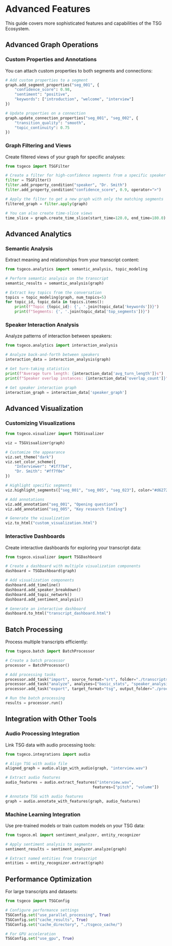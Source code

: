 # Advanced Features

This guide covers more sophisticated features and capabilities of the TSG Ecosystem.

## Advanced Graph Operations

### Custom Properties and Annotations

You can attach custom properties to both segments and connections:

```python
# Add custom properties to a segment
graph.add_segment_properties("seg_001", {
    "confidence_score": 0.98,
    "sentiment": "positive",
    "keywords": ["introduction", "welcome", "interview"]
})

# Update properties on a connection
graph.update_connection_properties("seg_001", "seg_002", {
    "transition_quality": "smooth",
    "topic_continuity": 0.75
})
```

### Graph Filtering and Views

Create filtered views of your graph for specific analyses:

```python
from tsgeco import TSGFilter

# Create a filter for high-confidence segments from a specific speaker
filter = TSGFilter()
filter.add_property_condition("speaker", "Dr. Smith")
filter.add_property_condition("confidence_score", 0.9, operator=">")

# Apply the filter to get a new graph with only the matching segments
filtered_graph = filter.apply(graph)

# You can also create time-slice views
time_slice = graph.create_time_slice(start_time=120.0, end_time=180.0)
```

## Advanced Analytics

### Semantic Analysis

Extract meaning and relationships from your transcript content:

```python
from tsgeco.analytics import semantic_analysis, topic_modeling

# Perform semantic analysis on the transcript
semantic_results = semantic_analysis(graph)

# Extract key topics from the conversation
topics = topic_modeling(graph, num_topics=5)
for topic_id, topic_data in topics.items():
    print(f"Topic {topic_id}: {', '.join(topic_data['keywords'])}")
    print(f"Segments: {', '.join(topic_data['top_segments'])}")
```

### Speaker Interaction Analysis

Analyze patterns of interaction between speakers:

```python
from tsgeco.analytics import interaction_analysis

# Analyze back-and-forth between speakers
interaction_data = interaction_analysis(graph)

# Get turn-taking statistics
print(f"Average turn length: {interaction_data['avg_turn_length']}s")
print(f"Speaker overlap instances: {interaction_data['overlap_count']}")

# Get speaker interaction graph
interaction_graph = interaction_data['speaker_graph']
```

## Advanced Visualization

### Customizing Visualizations

```python
from tsgeco.visualizer import TSGVisualizer

viz = TSGVisualizer(graph)

# Customize the appearance
viz.set_theme("dark")
viz.set_color_scheme({
    "Interviewer": "#1f77b4",
    "Dr. Smith": "#ff7f0e"
})

# Highlight specific segments
viz.highlight_segments(["seg_001", "seg_005", "seg_023"], color="#d62728")

# Add annotations
viz.add_annotation("seg_001", "Opening question")
viz.add_annotation("seg_005", "Key research finding")

# Generate the visualization
viz.to_html("custom_visualization.html")
```

### Interactive Dashboards

Create interactive dashboards for exploring your transcript data:

```python
from tsgeco.visualizer import TSGDashboard

# Create a dashboard with multiple visualization components
dashboard = TSGDashboard(graph)

# Add visualization components
dashboard.add_timeline()
dashboard.add_speaker_breakdown()
dashboard.add_topic_network()
dashboard.add_sentiment_analysis()

# Generate an interactive dashboard
dashboard.to_html("transcript_dashboard.html")
```

## Batch Processing

Process multiple transcripts efficiently:

```python
from tsgeco.batch import BatchProcessor

# Create a batch processor
processor = BatchProcessor()

# Add processing tasks
processor.add_task("import", source_format="srt", folder="./transcripts/")
processor.add_task("analyze", analyses=["basic_stats", "speaker_analysis"])
processor.add_task("export", target_format="tsg", output_folder="./processed/")

# Run the batch processing
results = processor.run()
```

## Integration with Other Tools

### Audio Processing Integration

Link TSG data with audio processing tools:

```python
from tsgeco.integrations import audio

# Align TSG with audio file
aligned_graph = audio.align_with_audio(graph, "interview.wav")

# Extract audio features
audio_features = audio.extract_features("interview.wav",
                                      features=["pitch", "volume"])

# Annotate TSG with audio features
graph = audio.annotate_with_features(graph, audio_features)
```

### Machine Learning Integration

Use pre-trained models or train custom models on your TSG data:

```python
from tsgeco.ml import sentiment_analyzer, entity_recognizer

# Apply sentiment analysis to segments
sentiment_results = sentiment_analyzer.analyze(graph)

# Extract named entities from transcript
entities = entity_recognizer.extract(graph)
```

## Performance Optimization

For large transcripts and datasets:

```python
from tsgeco import TSGConfig

# Configure performance settings
TSGConfig.set("use_parallel_processing", True)
TSGConfig.set("cache_results", True)
TSGConfig.set("cache_directory", "./tsgeco_cache/")

# For GPU acceleration
TSGConfig.set("use_gpu", True)
```
